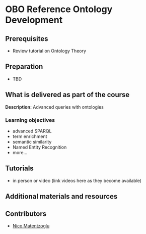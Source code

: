 # OBO Reference Ontology Development

## Prerequisites
- Review tutorial on Ontology Theory

## Preparation
- TBD

## What is delivered as part of the course

**Description:**  Advanced queries with ontologies

### Learning objectives
- advanced SPARQL
- term enrichment
- semantic similarity
- Named Entity Recognition
- more…

## Tutorials
- in person or video (link videos here as they become available)

## Additional materials and resources

## Contributors
- [Nico Matentzoglu](https://orcid.org/0000-0002-7356-1779)